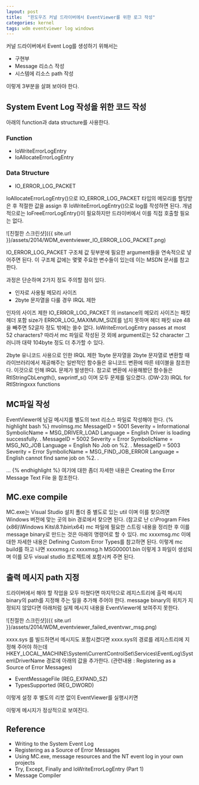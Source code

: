 ```yaml
---
layout: post
title:  "윈도우즈 커널 드라이버에서 EventViewer를 위한 로그 작성"
categories: kernel
tags: wdm eventviewer log windows
---
```

커널 드라이버에서 Event Log를 생성하기 위해서는

* 구현부
* Message 리소스 작성
* 시스템에 리소스 path 작성

이렇게 3부분을 살펴 보아야 한다.

## System Event Log 작성을 위한 코드 작성
아래의 function과 data structure를 사용한다.

### Function
* IoWriteErrorLogEntry
* IoAllocateErrorLogEntry

### Data Structure
* IO_ERROR_LOG_PACKET

IoAllocateErrorLogEntry()으로 IO_ERROR_LOG_PACKET 타입의 메모리를 할당받은 후 적절한 값을 assign 후 IoWriteErrorLogEntry()으로 log를 작성하면 된다.
개념적으로는 IoFreeErrorLogEntry()이 필요하지만 드라이버에서 이를 직접 호출할 필요는 없다.

![친절한 스크린샷]({{ site.url }}/assets/2014/WDM_eventviewer_IO_ERROR_LOG_PACKET.png)

IO_ERROR_LOG_PACKET 구조체 값 뒷부분에 필요한 argument들을 연속적으로 넣어주면 된다.
이 구조체 값에는 몇몇 주요한 변수들이 있는데 이는 MSDN 문서를 참고한다.

과정은 단순하며 2가지 정도 주의할 점이 있다.

* 인자로 사용될 메모리 사이즈
* 2byte 문자열을 다룰 경우 IRQL 제한

인자의 사이즈 제한
IO_ERROR_LOG_PACKET 의 instance의 메모리 사이즈는 패킷 헤더 포함 size가 ERROR_LOG_MAXIMUM_SIZE를 넘지 못하며 헤더 패킷 size 48을 빼주면 52글자 정도 밖에는 쓸수 없다.
IoWriteErrorLogEntry passes at most 52 characters?
따라서 mc 파일로 작성된 것 외에 argument로는 52 character 그러니까 대략 104byte 정도 더 추가할 수 있다.

2byte 유니코드 사용으로 인한 IRQL 제한
1byte 문자열을 2byte 문자열로 변환할 때 라이브러리에서 제공해주는 일반적인 함수들은 유니코드 변환에 따른 테이블을 참조한다. 이것으로 인해 IRQL 문제가 발생한다.
참고로 변환에 사용해봤던 함수들은 RtlStringCbLength(), swprintf_s() 이며 모두 문제를 일으켰다. (DW-23)
IRQL for RtlStringxxx functions

## MC파일 작성
EventViewer에 남길 메시지를 별도의 text 리소스 파일로 작성해야 한다.
{% highlight bash %}
mvolmsg.mc
MessageID       = 5001
Severity        = Informational
SymbolicName    = MSG_DRIVER_LOAD
Language        = English
Driver is loading successfully.
.
MessageID       = 5002
Severity        = Error
SymbolicName    = MSG_NO_JOB
Language        = English
No Job on %2.
.
MessageID       = 5003
Severity        = Error
SymbolicName    = MSG_FIND_JOB_ERROR
Language        = English
cannot find same job on %2.
.


...
{% endhighlight %}
여기에 대한 좀더 자세한 내용은 Creating the Error Message Text File 을 참조한다.

## MC.exe compile

MC.exe는 Visual Studio 설치 폴더 중 별도로 있는 util 이며 이를 찾으려면 Windows 버전에 맞는 곳의 bin 경로에서 찾으면 된다.
(참고로 난 c:\Program Files (x86)\Windows Kits\8.1\bin\x64\)
mc 파일에 필요한 스트링 내용을 정리한 후 이를 message binary로 만드는 것은 아래의 명령어로 할 수 있다.
mc xxxxmsg.mc
이에 대한 자세한 내용은 Defining Custom Error Types를 참고하면 된다.
이렇게 mc build를 하고 나면
xxxxmsg.rc
xxxxmsg.h
MSG00001.bin
이렇게 3 파일이 생성되며 이를 모두 visual studio 프로젝트에 포함시켜 주면 된다.

## 출력 메시지 path 지정

드라이버에서 해야 할 작업을 모두 마쳤다면 마지막으로 레지스트리에 출력 메시지 binary의 path를 지정해 주는 일을 추가해 주어야 한다.
message binary의 위치가 지정되지 않았다면 아래처럼 실제 메시지 내용을 EventViewer에 보여주지 못한다.

![친절한 스크린샷]({{ site.url }}/assets/2014/WDM_eventviewer_failed_eventvwr_msg.png)

xxxx.sys 를 빌드하면서 메시지도 포함시켰다면 xxxx.sys의 경로를 레지스트리에 지정해 주어야 하는데
HKEY_LOCAL_MACHINE\System\CurrentControlSet\Services\EventLog\System\DriverName 경로에 아래의 값을 추가한다.
(관련내용 : Registering as a Source of Error Messages)

* EventMessageFile (REG_EXPAND_SZ)
* TypesSupported (REG_DWORD)



이렇게 설정 후 별도의 리붓 없이 EventViewer를 실행시키면


이렇게 메시지가 정상적으로 보여진다.

## Reference
* Writing to the System Event Log
* Registering as a Source of Error Messages
* Using MC.exe, message resources and the NT event log in your own projects
* Try, Except, Finally and IoWriteErrorLogEntry (Part 1)
* Message Compiler
